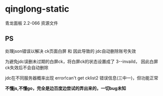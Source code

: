 # qinglong-static
青龙面板 2.2-066 资源文件

## PS
处理json错误以解决 ck页面白屏 和 因此导致的 jdc自动删除账号失效

为避免jdc误删未过期的白屏ck，将白屏ck的状态设置成了 3--invaild， 因此白屏ck失效后不会自动删除

jdc在不同服务器概率出现 error!can't get cklist2 错误信息(三中一)，但功能正常

**不懂js,不懂go，完全是边百度边尝试的弄出来的，一切bug未知**
